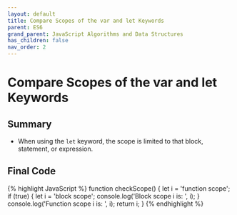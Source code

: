 ```yaml
---
layout: default
title: Compare Scopes of the var and let Keywords
parent: ES6
grand_parent: JavaScript Algorithms and Data Structures
has_children: false
nav_order: 2
---
```

# Compare Scopes of the var and let Keywords
## Summary
- When using the `let` keyword, the scope is limited to that block, statement, or expression.

## Final Code

{% highlight JavaScript %}
function checkScope() {
  let i = 'function scope';
  if (true) {
    let i = 'block scope';
    console.log('Block scope i is: ', i);
  }
  console.log('Function scope i is: ', i);
  return i;
}
{% endhighlight %}